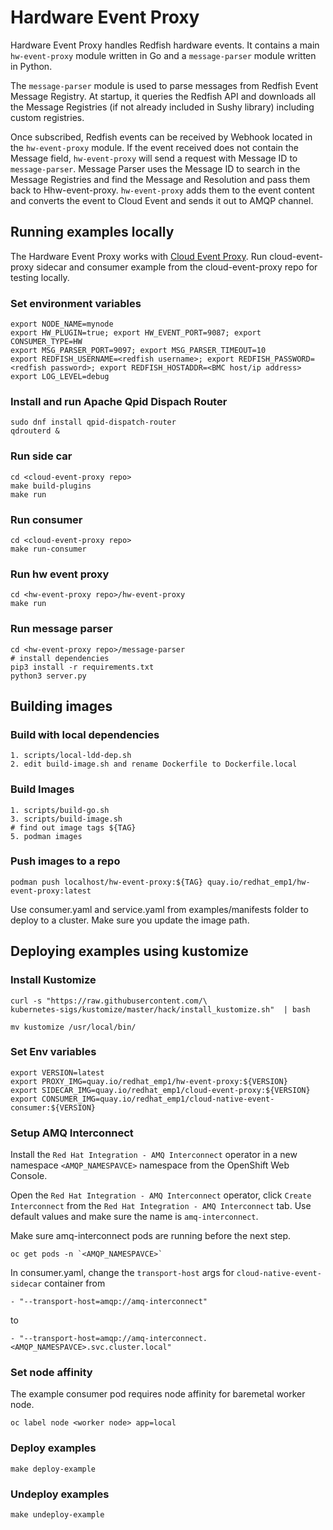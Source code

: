 # Hardware Event Proxy

Hardware Event Proxy handles Redfish hardware events. It contains a main `hw-event-proxy` module written in Go and a `message-parser` module written in Python.

The `message-parser` module is used to parse messages from Redfish Event Message Registry. At startup, it queries the Redfish API and downloads all the Message Registries (if not already included in Sushy library) including custom registries.

Once subscribed, Redfish events can be received by Webhook located in the `hw-event-proxy` module. If the event received does not contain the Message field, `hw-event-proxy` will send a request with Message ID to `message-parser`. Message Parser uses the Message ID to search in the Message Registries and find the Message and Resolution and pass them back to Hhw-event-proxy. `hw-event-proxy` adds them to the event content and converts the event to Cloud Event and sends it out to AMQP channel.  


## Running examples locally

The Hardware Event Proxy works with [Cloud Event Proxy](https://github.com/redhat-cne/cloud-event-proxy).
Run cloud-event-proxy sidecar and consumer example from the cloud-event-proxy repo for testing locally.

### Set environment variables
```
export NODE_NAME=mynode
export HW_PLUGIN=true; export HW_EVENT_PORT=9087; export CONSUMER_TYPE=HW
export MSG_PARSER_PORT=9097; export MSG_PARSER_TIMEOUT=10
export REDFISH_USERNAME=<redfish username>; export REDFISH_PASSWORD=<redfish password>; export REDFISH_HOSTADDR=<BMC host/ip address>
export LOG_LEVEL=debug
```

### Install and run Apache Qpid Dispach Router
```
sudo dnf install qpid-dispatch-router
qdrouterd &
```
### Run side car
```shell
cd <cloud-event-proxy repo>
make build-plugins
make run
```
### Run consumer
```shell
cd <cloud-event-proxy repo>
make run-consumer
```
### Run hw event proxy
```shell
cd <hw-event-proxy repo>/hw-event-proxy
make run
```
### Run message parser
```shell
cd <hw-event-proxy repo>/message-parser
# install dependencies
pip3 install -r requirements.txt
python3 server.py
```

## Building images

### Build with local dependencies

```shell
1. scripts/local-ldd-dep.sh
2. edit build-image.sh and rename Dockerfile to Dockerfile.local
```

### Build Images

```shell
1. scripts/build-go.sh
3. scripts/build-image.sh
# find out image tags ${TAG}
5. podman images
```

### Push images to a repo

```shell
podman push localhost/hw-event-proxy:${TAG} quay.io/redhat_emp1/hw-event-proxy:latest
```

Use consumer.yaml and service.yaml from examples/manifests folder to deploy to a cluster.
Make sure you update the image path.


## Deploying examples using kustomize

### Install Kustomize
```shell
curl -s "https://raw.githubusercontent.com/\
kubernetes-sigs/kustomize/master/hack/install_kustomize.sh"  | bash

mv kustomize /usr/local/bin/

```
### Set Env variables
```shell
export VERSION=latest
export PROXY_IMG=quay.io/redhat_emp1/hw-event-proxy:${VERSION}
export SIDECAR_IMG=quay.io/redhat_emp1/cloud-event-proxy:${VERSION}
export CONSUMER_IMG=quay.io/redhat_emp1/cloud-native-event-consumer:${VERSION}
```

### Setup AMQ Interconnect

Install the `Red Hat Integration - AMQ Interconnect` operator in a new namespace `<AMQP_NAMESPAVCE>` namespace from the OpenShift Web Console.

Open the `Red Hat Integration - AMQ Interconnect` operator, click `Create Interconnect` from the `Red Hat Integration - AMQ Interconnect` tab. Use default values and make sure the name is `amq-interconnect`.

Make sure amq-interconnect pods are running before the next step.
```shell
oc get pods -n `<AMQP_NAMESPAVCE>`
```

In consumer.yaml, change the `transport-host` args for `cloud-native-event-sidecar` container from
```
- "--transport-host=amqp://amq-interconnect"
```
to
```
- "--transport-host=amqp://amq-interconnect.<AMQP_NAMESPAVCE>.svc.cluster.local"
```

### Set node affinity
The example consumer pod requires node affinity for baremetal worker node.
```
oc label node <worker node> app=local
```

### Deploy examples
```shell
make deploy-example
```

### Undeploy examples
```shell
make undeploy-example
```
